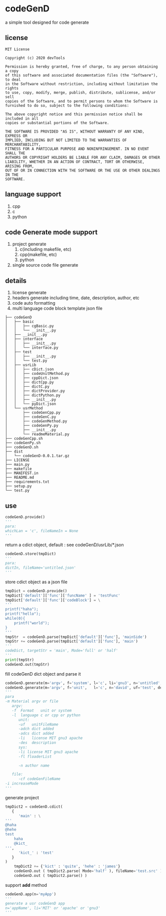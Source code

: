 # codeGenD

a simple tool designed for code generate

## license
```
MIT License

Copyright (c) 2020 devTools

Permission is hereby granted, free of charge, to any person obtaining a copy
of this software and associated documentation files (the "Software"), to deal
in the Software without restriction, including without limitation the rights
to use, copy, modify, merge, publish, distribute, sublicense, and/or sell
copies of the Software, and to permit persons to whom the Software is
furnished to do so, subject to the following conditions:

The above copyright notice and this permission notice shall be included in all
copies or substantial portions of the Software.

THE SOFTWARE IS PROVIDED "AS IS", WITHOUT WARRANTY OF ANY KIND, EXPRESS OR
IMPLIED, INCLUDING BUT NOT LIMITED TO THE WARRANTIES OF MERCHANTABILITY,
FITNESS FOR A PARTICULAR PURPOSE AND NONINFRINGEMENT. IN NO EVENT SHALL THE
AUTHORS OR COPYRIGHT HOLDERS BE LIABLE FOR ANY CLAIM, DAMAGES OR OTHER
LIABILITY, WHETHER IN AN ACTION OF CONTRACT, TORT OR OTHERWISE, ARISING FROM,
OUT OF OR IN CONNECTION WITH THE SOFTWARE OR THE USE OR OTHER DEALINGS IN THE
SOFTWARE.
```
## language support

1. cpp
2. c
3. python

## code Generate mode support

1. project generate
   1. c(including makefile, etc)
   2. cpp(makefile, etc)
   3. python
2. single source code file generate

## details

1. license generate
2. headers generate including time, date, description, author, etc
3. code auto formatting
4. multi language code block template json file	

```
├── codeGenD
│   ├── basic
│   │   ├── cgBasic.py
│   │   └── __init__.py
│   ├── __init__.py
│   ├── interface
│   │   ├── __init__.py
│   │   └── interface.py
│   ├── test
│   │   ├── __init__.py
│   │   └── test.py
│   ├── usrLib
│   │   ├── cDict.json
│   │   ├── codeUnitMethod.py
│   │   ├── cppDict.json
│   │   ├── dictCpp.py
│   │   ├── dictC.py
│   │   ├── dictProvider.py
│   │   ├── dictPython.py
│   │   ├── __init__.py
│   │   └── pyDict.json
│   └── usrMethod
│       ├── codeGenCpp.py
│       ├── codeGenC.py
│       ├── codeGenMethod.py
│       ├── codeGenPy.py
│       ├── __init__.py
│       └── readmeMaterial.py
├── codeGenCpp.sh
├── codeGenPy.sh
├── codeGenD.sh
├── dist
│   └── codeGenD-0.0.1.tar.gz
├── LICENSE
├── main.py
├── makefile
├── MANIFEST.in
├── README.md
├── requirements.txt
├── setup.py
└── test.py
```

## use

```python
codeGenD.provide()
'''
para:
whichLan = 'c', fileNameIn = None
'''
```

return a cdict object, default : see codeGenD/usrLib/*.json

```python
codeGenD.store(tmpDict)
'''
para:
dictIn, fileName='untitled.json'
'''
```

store cdict object as a json file

```python
tmpDict = codeGenD.provide()
tmpDict['default']['func']['funcName' ] = 'testFunc'
tmpDict['default']['func']['codeBlock'] = \
'''
printf("haha");
printf("hello");
while(0){
    printf("world");
}
'''
tmpStr  = codeGenD.parse(tmpDict['default']['func'], 'mainSide')
tmpStr += codeGenD.parse(tmpDict['default']['func'], 'main')
'''
codeDict, targetStr = 'main', Mode='full' or 'half'
'''
print(tmpStr)
codeGenD.out(tmpStr)
```

fill codeGenD dict object and parse it

```python
codeGenD.generate(m='argv', f='system', l='c', li='gnu3', n='untitled', fl='floader_1 floader_2 gener/floader_3')
codeGenD.generate(m='argv', f='unit',   l='c', n='david', uf='test', des='this is a test, see what happen')
'''
para
-m Material argv or file
   argv:
   -f  Format   unit or system
   -l  language c or cpp or python
      unit:
      -uf   unitFileName
      -adch dict added
      -adcs dict added
      -li   license MIT gnu3 apache
      -des  description
      sys:
      -li license MIT gnu3 apache
      -fl floaderList

      -n author name

   file:
      -cf codeGenFileName
-i increaseMode
'''
```

generate project

```python
tmpDict2 = codeGenD.cdict(
   {
      'main' : \
'''
@haha 
@hehe 
test 
    haha
    @kict_ 
''',
      'kict_' : 'test'
   }
)
    tmpDict2 += {'kict' : 'quite', 'hehe' : 'james'}
    codeGenD.out ( tmpDict2.parse( Mode='half' ), fileName='test.src' )
    codeGenD.out ( tmpDict2.parse() )
```

support __add__ method

```python
codeGenD.app(n='myApp')
'''
generate a usr codeGenD app
n='appName', li='MIT' or 'apache' or 'gnu3'
'''
```

